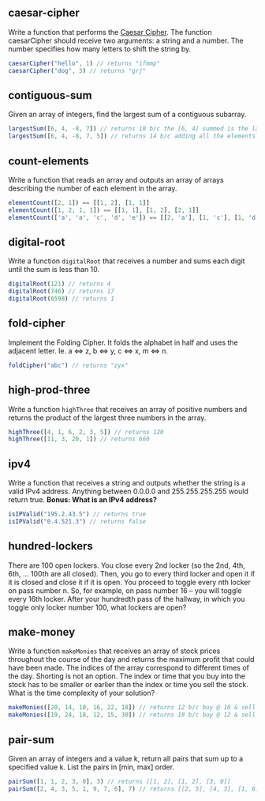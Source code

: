 ## caesar-cipher
Write a function that performs the [Caesar Cipher](https://learncryptography.com/classical-encryption/caesar-cipher). The function caesarCipher should receive two arguments: a string and a number. The number specifies how many letters to shift the string by.

```js
caesarCipher("hello", 1) // returns "ifmmp"
caesarCipher("dog", 3) // returns "grj"
```

## contiguous-sum
Given an array of integers, find the largest sum of a contiguous subarray.
```js
largestSum([6, 4, -8, 7]) // returns 10 b/c the [6, 4] summed is the largest
largestSum([6, 4, -8, 7, 5]) // returns 14 b/c adding all the elements produces the largest sum
```

## count-elements
Write a function that reads an array and outputs an array of arrays describing the number of each element in the array.

```js
elementCount([2, 1]) == [[1, 2], [1, 1]]
elementCount([1, 2, 1, 1]) == [[1, 1], [1, 2], [2, 1]]
elementCount(['a', 'a', 'c', 'd', 'e']) == [[2, 'a'], [1, 'c'], [1, 'd'], [1, 'e']]
```

## digital-root
Write a function `digitalRoot` that receives a number and sums each digit until the sum is less than 10.
```js
digitalRoot(121) // returns 4
digitalRoot(746) // returns 17
digitalRoot(6598) // returns 1
```

## fold-cipher
Implement the Folding Cipher. It folds the alphabet in half and uses the adjacent letter. Ie. a <=> z, b <=> y, c <=> x, m <=> n.

```js
foldCipher("abc") // returns "zyx"
```

## high-prod-three
Write a function `highThree` that receives an array of positive numbers and returns the product of the largest three numbers in the array.
```js
highThree([4, 1, 6, 2, 3, 5]) // returns 120
highThree([11, 3, 20, 1]) // returns 660
```

## ipv4
Write a function that receives a string and outputs whether the string is a valid IPv4 address. Anything between 0.0.0.0 and 255.255.255.255 would return true. **Bonus: What is an IPv4 address?**
```js
isIPValid("195.2.43.5") // returns true
isIPValid("0.4.521.3") // returns false
```

## hundred-lockers
There are 100 open lockers. You close every 2nd locker (so the 2nd, 4th, 6th, ... 100th are all closed). Then, you go to every third locker and open it if it is closed and close it if it is open. You proceed to toggle every nth locker on pass number n. So, for example, on pass number 16 – you will toggle every 16th locker. After your hundredth pass of the hallway, in which you toggle only locker number 100, what lockers are open?

## make-money
Write a function `makeMonies` that receives an array of stock prices throughout the course of the day and returns the maximum profit that could have been made. The indices of the array correspond to different times of the day. Shorting is not an option. The index or time that you buy into the stock has to be smaller or earlier than the index or time you sell the stock. What is the time complexity of your solution?
```js
makeMonies([20, 14, 10, 16, 22, 18]) // returns 12 b/c buy @ 10 & sell @ 22
makeMonies([19, 24, 18, 12, 15, 30]) // returns 18 b/c buy @ 12 & sell @ 30
```

## pair-sum
Given an array of integers and a value k, return all pairs that sum up to a specified value k. List the pairs in [min, max] order.

```js
pairSum([1, 1, 2, 3, 0], 3) // returns [[1, 2], [1, 2], [3, 0]]
pairSum([2, 4, 3, 5, 1, 9, 7, 6], 7) // returns [[2, 5], [4, 3], [1, 6]]
```
